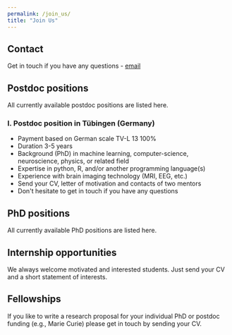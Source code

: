 ```yaml
---
permalink: /join_us/
title: "Join Us"
---
```


## Contact 
Get in touch if you have any questions - [email](dr.thomas.wolfers@gmail.com)

## Postdoc positions
All currently available postdoc positions are listed here.

### I. Postdoc position in Tübingen (Germany) 
- Payment based on German scale TV-L 13 100%
- Duration 3-5 years
- Background (PhD) in machine learning, computer-science, neuroscience, physics, or related field
- Expertise in python, R, and/or another programming language(s)
- Experience with brain imaging technology (MRI, EEG, etc.)
- Send your CV, letter of motivation and contacts of two mentors
- Don't hesitate to get in touch if you have any questions

## PhD positions
All currently available PhD positions are listed here.

## Internship opportunities
We always welcome motivated and interested students. Just send your CV and a short statement of interests.

## Fellowships
If you like to write a research proposal for your individual PhD or postdoc funding (e.g., Marie Curie) please get in touch by sending your CV.
